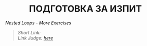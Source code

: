 <h1 align="center">ПОДГОТОВКА ЗА ИЗПИТ</h1>
<i>Nested Loops - More Exercises</i>
<br>

<blockquote>
    <i>
        Short Link:
    </i>
    <br>
    <i>
        Link Judge: <a href="https://judge.softuni.bg/Contests/Practice/Index/1381#0"> here</a>
    </i>
</blockquote>
